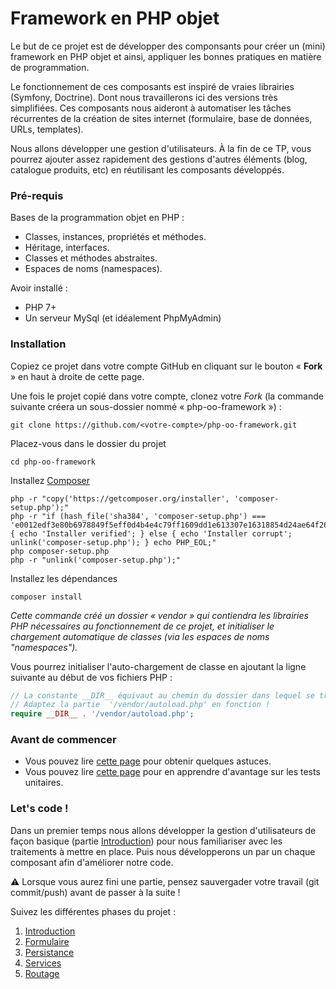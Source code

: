 Framework en PHP objet
===

Le but de ce projet est de développer des componsants pour créer un (mini) framework 
en PHP objet et ainsi, appliquer les bonnes pratiques en matière de programmation.

Le fonctionnement de ces composants est inspiré de vraies librairies (Symfony, Doctrine). 
Dont nous travaillerons ici des versions très simplifiées. Ces composants nous aideront à 
automatiser les tâches récurrentes de la création de sites internet (formulaire, base de données, URLs, templates).

Nous allons développer une gestion d'utilisateurs. À la fin de ce TP, vous pourrez ajouter assez rapidement des gestions
 d'autres éléments (blog, catalogue produits, etc) en réutilisant les composants développés.

### Pré-requis

Bases de la programmation objet en PHP :
* Classes, instances, propriétés et méthodes.
* Héritage, interfaces.
* Classes et méthodes abstraites.
* Espaces de noms (namespaces).

Avoir installé :
* PHP 7+
* Un serveur MySql (et idéalement PhpMyAdmin)

### Installation

Copiez ce projet dans votre compte GitHub en cliquant sur le bouton &laquo; __Fork__ &raquo; en haut à droite de cette 
page.

Une fois le projet copié dans votre compte, clonez votre _Fork_ (la commande suivante créera un sous-dossier nommé 
&laquo; php-oo-framework &raquo;) :

    git clone https://github.com/<votre-compte>/php-oo-framework.git

Placez-vous dans le dossier du projet

    cd php-oo-framework
    
Installez [Composer](https://getcomposer.org/download/)

    php -r "copy('https://getcomposer.org/installer', 'composer-setup.php');"
    php -r "if (hash_file('sha384', 'composer-setup.php') === 'e0012edf3e80b6978849f5eff0d4b4e4c79ff1609dd1e613307e16318854d24ae64f26d17af3ef0bf7cfb710ca74755a') { echo 'Installer verified'; } else { echo 'Installer corrupt'; unlink('composer-setup.php'); } echo PHP_EOL;"
    php composer-setup.php
    php -r "unlink('composer-setup.php');"
    
Installez les dépendances
 
    composer install

_Cette commande créé un dossier &laquo; vendor &raquo; qui contiendra les librairies PHP nécessaires au fonctionnement 
de ce projet, et initialiser le chargement automatique de classes (via les espaces de noms "namespaces")._

Vous pourrez initialiser l'auto-chargement de classe en ajoutant la ligne suivante au début de vos fichiers PHP :

```php
// La constante __DIR__ équivaut au chemin du dossier dans lequel se trouve ce fichier.
// Adaptez la partie  '/vendor/autoload.php' en fonction !
require __DIR__ . '/vendor/autoload.php';
```


### Avant de commencer

* Vous pouvez lire [cette page](https://github.com/ekyna-learn/php-oo-framework/blob/master/docs/tips.md) pour obtenir 
quelques astuces.
* Vous pouvez lire [cette page](https://github.com/ekyna-learn/php-oo-framework/blob/master/docs/test.md) pour en 
apprendre d'avantage sur les tests unitaires.

### Let's code !

Dans un premier temps nous allons développer la gestion d'utilisateurs de façon basique 
(partie [Introduction](https://github.com/ekyna-learn/php-oo-framework/blob/master/docs/intro.md)) pour nous familiariser avec les traitements à mettre en place.
Puis nous développerons un par un chaque composant afin d'améliorer notre code.

:warning: Lorsque vous aurez fini une partie, pensez sauvergader votre travail (git commit/push)
avant de passer à la suite !

Suivez les différentes phases du projet :

1. [Introduction](https://github.com/ekyna-learn/php-oo-framework/blob/master/docs/intro.md)
1. [Formulaire](https://github.com/ekyna-learn/php-oo-framework/blob/master/docs/form.md)
1. [Persistance](https://github.com/ekyna-learn/php-oo-framework/blob/master/docs/persistence.md)
1. [Services](https://github.com/ekyna-learn/php-oo-framework/blob/master/docs/services.md)
1. [Routage](https://github.com/ekyna-learn/php-oo-framework/blob/master/docs/routing.md)
